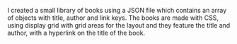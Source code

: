I created a small library of books using a JSON file which contains an array of objects with title, author and link keys.
The books are made with CSS, using display grid with grid areas for the layout and they feature the title and author, with a hyperlink on the title of the book.
